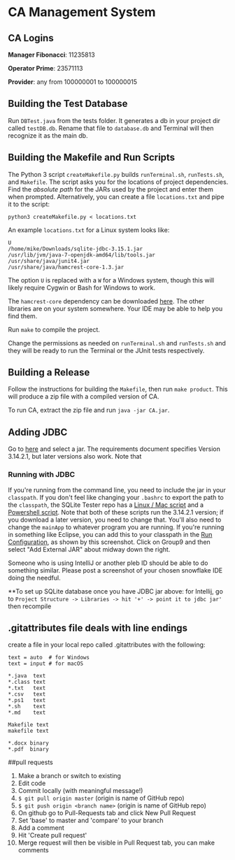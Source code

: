 # CA Management System

## CA Logins
**Manager Fibonacci**: 11235813

**Operator Prime**: 23571113

**Provider**: any from 100000001 to 100000015

## Building the Test Database
Run `DBTest.java` from the tests folder. It generates a db in your project dir called `testDB.db`. Rename that file to `database.db` and Terminal will then recognize it as the main db.  

## Building the Makefile and Run Scripts
The Python 3 script `createMakefile.py` builds `runTerminal.sh`, `runTests.sh`, and `Makefile`. The script asks you for the locations of project dependencies. Find the _absolute path_ for the JARs used by the project and enter them when prompted. Alternatively, you can create a file `locations.txt` and pipe it to the script:

```
python3 createMakefile.py < locations.txt
```

An example `locations.txt` for a Linux system looks like:

```
U
/home/mike/Downloads/sqlite-jdbc-3.15.1.jar
/usr/lib/jvm/java-7-openjdk-amd64/lib/tools.jar
/usr/share/java/junit4.jar
/usr/share/java/hamcrest-core-1.3.jar
```

The option `U` is replaced with a `W` for a Windows system, though this will likely require Cygwin or Bash for Windows to work. 

The `hamcrest-core` dependency can be downloaded [here](http://search.maven.org/#search|gav|1|g:%22org.hamcrest%22%20AND%20a:%22hamcrest-core%22). The other libraries are on your system somewhere. Your IDE may be able to help you find them.

Run `make` to compile the project.

Change the permissions as needed on `runTerminal.sh` and `runTests.sh` and they will be ready to run the Terminal or the JUnit tests respectively.

## Building a Release
Follow the instructions for building the `Makefile`, then run `make product`. This will produce a zip file with a compiled version of CA. 

To run CA, extract the zip file and run `java -jar CA.jar`.

## Adding JDBC 

Go to [here](https://bitbucket.org/xerial/sqlite-jdbc/downloads) and select a jar. The requirements document specifies Version 3.14.2.1, but later versions also work. Note that 

### Running with JDBC

If you're running from the command line, you need to include the jar in your `classpath`. If you don't feel like changing your `.bashrc` to export the path to the `classpath`, the SQLite Tester repo has a [Linux / Mac script](https://github.com/mbottini/SQLite-Tester/blob/master/run.sh) and a [Powershell script](https://github.com/mbottini/SQLite-Tester/blob/master/run.ps1). Note that both of these scripts run the 3.14.2.1 version; if you download a later version, you need to change that. You'll also need to change the `mainApp` to whatever program you are running. If you're running in something like Eclipse, you can add this to your classpath in the [Run Configuration](http://i.imgur.com/1NdjFnm.png), as shown by this screenshot. Click on Group9 and then select "Add External JAR" about midway down the right.

Someone who is using IntelliJ or another pleb ID should be able to do something similar. Please post a screenshot of your chosen snowflake IDE doing the needful.

**To set up SQLite database once you have JDBC jar above: for Intellij, go to `Project Structure -> Libraries -> hit '+' -> point it to jdbc jar'` then recompile  
   

## .gitattributes file deals with line endings  
create a file in your local repo called .gitattributes with the following:
```
text = auto  # for Windows
text = input # for macOS 

*.java  text
*.class text
*.txt   text
*.csv   text
*.ps1   text
*.sh    text
*.md    text

Makefile text
makefile text

*.docx binary
*.pdf  binary
```

##pull requests
1. Make a branch or switch to existing
2. Edit code
3. Commit locally (with meaningful message!)
4. `$ git pull origin master` (origin is name of GitHub repo)  
5. `$ git push origin <branch name>` (origin is name of GitHub repo)  
6. On github go to Pull-Requests tab and click New Pull Request
7. Set 'base' to master and 'compare' to your branch
8. Add a comment
9. Hit 'Create pull request'
10. Merge request will then be visible in Pull Request tab, you can make comments
